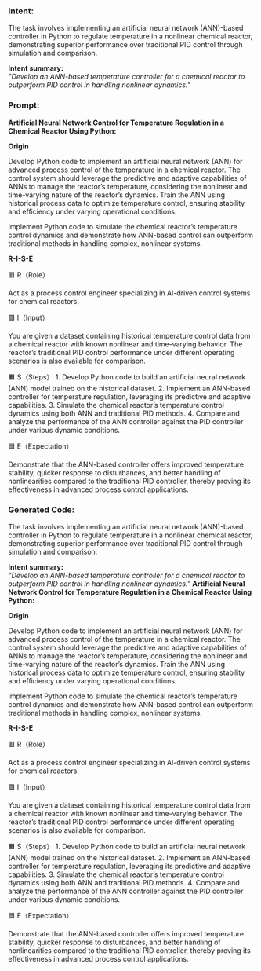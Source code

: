 ### Intent:
The task involves implementing an artificial neural network (ANN)-based controller in Python to regulate temperature in a nonlinear chemical reactor, demonstrating superior performance over traditional PID control through simulation and comparison.  

**Intent summary:**  
*"Develop an ANN-based temperature controller for a chemical reactor to outperform PID control in handling nonlinear dynamics."*

### Prompt:
**Artificial Neural Network Control for Temperature Regulation in a Chemical Reactor Using Python:**

**Origin**

Develop Python code to implement an artificial neural network (ANN) for advanced process control of the temperature in a chemical reactor. The control system should leverage the predictive and adaptive capabilities of ANNs to manage the reactor’s temperature, considering the nonlinear and time-varying nature of the reactor’s dynamics. Train the ANN using historical process data to optimize temperature control, ensuring stability and efficiency under varying operational conditions.

Implement Python code to simulate the chemical reactor’s temperature control dynamics and demonstrate how ANN-based control can outperform traditional methods in handling complex, nonlinear systems.

**R-I-S-E**

🟥 R（Role）

Act as a process control engineer specializing in AI-driven control systems for chemical reactors.

🟩 I（Input）

You are given a dataset containing historical temperature control data from a chemical reactor with known nonlinear and time-varying behavior. The reactor’s traditional PID control performance under different operating scenarios is also available for comparison.

🟧 S（Steps）
	1.	Develop Python code to build an artificial neural network (ANN) model trained on the historical dataset.
	2.	Implement an ANN-based controller for temperature regulation, leveraging its predictive and adaptive capabilities.
	3.	Simulate the chemical reactor’s temperature control dynamics using both ANN and traditional PID methods.
	4.	Compare and analyze the performance of the ANN controller against the PID controller under various dynamic conditions.

🟦 E（Expectation）

Demonstrate that the ANN-based controller offers improved temperature stability, quicker response to disturbances, and better handling of nonlinearities compared to the traditional PID controller, thereby proving its effectiveness in advanced process control applications.

### Generated Code:
The task involves implementing an artificial neural network (ANN)-based controller in Python to regulate temperature in a nonlinear chemical reactor, demonstrating superior performance over traditional PID control through simulation and comparison.  

**Intent summary:**  
*"Develop an ANN-based temperature controller for a chemical reactor to outperform PID control in handling nonlinear dynamics."*
**Artificial Neural Network Control for Temperature Regulation in a Chemical Reactor Using Python:**

**Origin**

Develop Python code to implement an artificial neural network (ANN) for advanced process control of the temperature in a chemical reactor. The control system should leverage the predictive and adaptive capabilities of ANNs to manage the reactor’s temperature, considering the nonlinear and time-varying nature of the reactor’s dynamics. Train the ANN using historical process data to optimize temperature control, ensuring stability and efficiency under varying operational conditions.

Implement Python code to simulate the chemical reactor’s temperature control dynamics and demonstrate how ANN-based control can outperform traditional methods in handling complex, nonlinear systems.

**R-I-S-E**

🟥 R（Role）

Act as a process control engineer specializing in AI-driven control systems for chemical reactors.

🟩 I（Input）

You are given a dataset containing historical temperature control data from a chemical reactor with known nonlinear and time-varying behavior. The reactor’s traditional PID control performance under different operating scenarios is also available for comparison.

🟧 S（Steps）
	1.	Develop Python code to build an artificial neural network (ANN) model trained on the historical dataset.
	2.	Implement an ANN-based controller for temperature regulation, leveraging its predictive and adaptive capabilities.
	3.	Simulate the chemical reactor’s temperature control dynamics using both ANN and traditional PID methods.
	4.	Compare and analyze the performance of the ANN controller against the PID controller under various dynamic conditions.

🟦 E（Expectation）

Demonstrate that the ANN-based controller offers improved temperature stability, quicker response to disturbances, and better handling of nonlinearities compared to the traditional PID controller, thereby proving its effectiveness in advanced process control applications.
